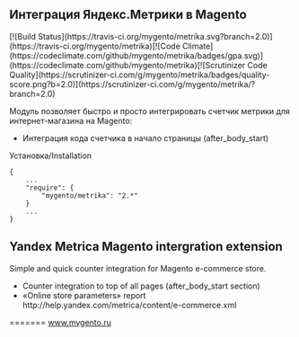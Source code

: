 <h2>Интеграция Яндекс.Метрики в Magento</h2>
[![Build Status](https://travis-ci.org/mygento/metrika.svg?branch=2.0)](https://travis-ci.org/mygento/metrika)[![Code Climate](https://codeclimate.com/github/mygento/metrika/badges/gpa.svg)](https://codeclimate.com/github/mygento/metrika)[![Scrutinizer Code Quality](https://scrutinizer-ci.com/g/mygento/metrika/badges/quality-score.png?b=2.0)](https://scrutinizer-ci.com/g/mygento/metrika/?branch=2.0)
<p>Модуль позволяет быстро и просто интегрировать счетчик метрики для интернет-магазина на Magento:</p>
<ul>
<li>Интеграция кода счетчика в начало страницы (after_body_start)</li>
</ul>

Установка/Installation
```
{
    ...
    "require": {
        "mygento/metrika": "2.*"
    }
    ...
}
```

<h2>Yandex Metrica Magento intergration extension</h2>
<p>Simple and quick counter integration for Magento e-commerce store.</p>
<ul>
<li>Counter integration to top of all pages (after_body_start section)</li>
<li>«Online store parameters» report http://help.yandex.com/metrica/content/e-commerce.xml</li>
</ul>

=======
www.mygento.ru
